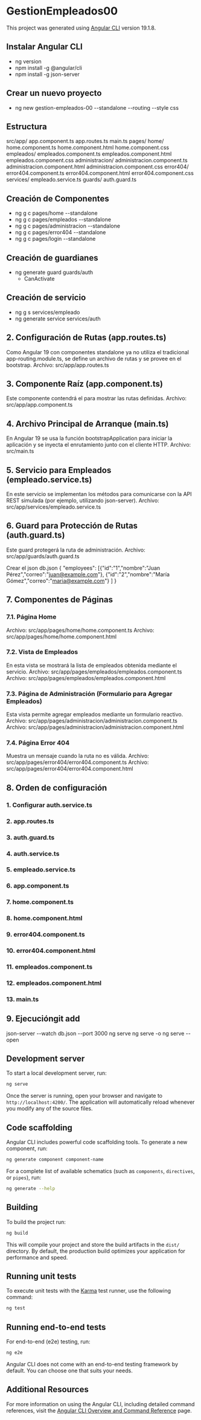 # GestionEmpleados00

This project was generated using [Angular CLI](https://github.com/angular/angular-cli) version 19.1.8.


## Instalar Angular CLI
- ng version
- npm install -g @angular/cli
- npm install -g json-server


## Crear un nuevo proyecto
- ng new gestion-empleados-00 --standalone --routing --style css

## Estructura
src/app/
  app.component.ts
  app.routes.ts
  main.ts
  pages/
    home/
      home.component.ts
      home.component.html
      home.component.css
    empleados/
      empleados.component.ts
      empleados.component.html
      empleados.component.css
    administracion/
      administracion.component.ts
      administracion.component.html
      administracion.component.css
    error404/
      error404.component.ts
      error404.component.html
      error404.component.css
  services/
    empleado.service.ts
  guards/
    auth.guard.ts


## Creación de Componentes
- ng g c pages/home --standalone
- ng g c pages/empleados --standalone
- ng g c pages/administracion --standalone
- ng g c pages/error404 --standalone
- ng g c pages/login --standalone


## Creación de guardianes
- ng generate guard guards/auth
	- CanActivate

## Creación de servicio
- ng g s services/empleado
- ng generate service services/auth


## 2. Configuración de Rutas (app.routes.ts)
Como Angular 19 con componentes standalone ya no utiliza el tradicional app-routing.module.ts, se define un archivo de rutas y se provee en el bootstrap.
Archivo: src/app/app.routes.ts


## 3. Componente Raíz (app.component.ts)
Este componente contendrá el <router-outlet> para mostrar las rutas definidas.
Archivo: src/app/app.component.ts


## 4. Archivo Principal de Arranque (main.ts)
En Angular 19 se usa la función bootstrapApplication para iniciar la aplicación y se inyecta el enrutamiento junto con el cliente HTTP.
Archivo: src/main.ts


## 5. Servicio para Empleados (empleado.service.ts)
En este servicio se implementan los métodos para comunicarse con la API REST simulada (por ejemplo, utilizando json-server).
Archivo: src/app/services/empleado.service.ts


## 6. Guard para Protección de Rutas (auth.guard.ts)
Este guard protegerá la ruta de administración.
Archivo: src/app/guards/auth.guard.ts

Crear el json db.json
{
	"employees":
		[{"id":"1","nombre":"Juan Pérez","correo":"juan@example.com"},
		{"id":"2","nombre":"María Gómez","correo":"maria@example.com"}
		]
}


## 7. Componentes de Páginas
### 7.1. Página Home
Archivo: src/app/pages/home/home.component.ts
Archivo: src/app/pages/home/home.component.html

### 7.2. Vista de Empleados
En esta vista se mostrará la lista de empleados obtenida mediante el servicio.
Archivo: src/app/pages/empleados/empleados.component.ts
Archivo: src/app/pages/empleados/empleados.component.html

### 7.3. Página de Administración (Formulario para Agregar Empleados)
Esta vista permite agregar empleados mediante un formulario reactivo.
Archivo: src/app/pages/administracion/administracion.component.ts
Archivo: src/app/pages/administracion/administracion.component.html

### 7.4. Página Error 404
Muestra un mensaje cuando la ruta no es válida.
Archivo: src/app/pages/error404/error404.component.ts
Archivo: src/app/pages/error404/error404.component.html

## 8. Orden de configuración
### 1. Configurar auth.service.ts
### 2. app.routes.ts
### 3. auth.guard.ts
### 4. auth.service.ts
### 5. empleado.service.ts
### 6. app.component.ts
### 7. home.component.ts
### 8. home.component.html
### 9. error404.component.ts
### 10. error404.component.html
### 11. empleados.component.ts
### 12. empleados.component.html
### 13. main.ts


## 9. Ejecucióngit add
json-server --watch db.json --port 3000
ng serve
ng serve -o
ng serve --open


## Development server

To start a local development server, run:

```bash
ng serve
```

Once the server is running, open your browser and navigate to `http://localhost:4200/`. The application will automatically reload whenever you modify any of the source files.

## Code scaffolding

Angular CLI includes powerful code scaffolding tools. To generate a new component, run:

```bash
ng generate component component-name
```

For a complete list of available schematics (such as `components`, `directives`, or `pipes`), run:

```bash
ng generate --help
```

## Building

To build the project run:

```bash
ng build
```

This will compile your project and store the build artifacts in the `dist/` directory. By default, the production build optimizes your application for performance and speed.

## Running unit tests

To execute unit tests with the [Karma](https://karma-runner.github.io) test runner, use the following command:

```bash
ng test
```

## Running end-to-end tests

For end-to-end (e2e) testing, run:

```bash
ng e2e
```

Angular CLI does not come with an end-to-end testing framework by default. You can choose one that suits your needs.

## Additional Resources

For more information on using the Angular CLI, including detailed command references, visit the [Angular CLI Overview and Command Reference](https://angular.dev/tools/cli) page.

